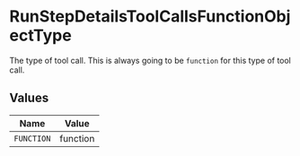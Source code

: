 # RunStepDetailsToolCallsFunctionObjectType

The type of tool call. This is always going to be `function` for this type of tool call.


## Values

| Name       | Value      |
| ---------- | ---------- |
| `FUNCTION` | function   |